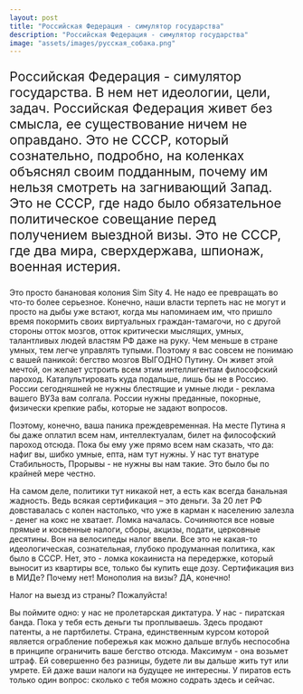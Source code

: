 ```yaml
---
layout: post
title: "Российская Федерация - симулятор государства"
description: "Российская Федерация - симулятор государства"
image: "assets/images/русская_собака.png"
---
```

<p style="font-size: 23px;">Российская Федерация - симулятор государства. В нем нет идеологии, цели, задач. Российская Федерация живет без смысла, ее существование ничем не оправдано. Это не СССР, который сознательно, подробно, на коленках объяснял своим подданным, почему им нельзя смотреть на загнивающий Запад. Это не СССР, где надо было обязательное политическое совещание перед получением выездной визы. Это не СССР, где два мира, сверхдержава, шпионаж, военная истерия.

Это просто банановая колония Sim Sity 4. Не надо ее превращать во что-то более серьезное. Конечно, наши власти терпеть нас не могут и просто на дыбы уже встают, когда мы напоминаем им, что пришло время покормить своих виртуальных граждан-тамагочи, но с другой стороны отток мозгов, отток критически мыслящих, умных, талантливых людей властям РФ даже на руку. Чем меньше в стране умных, тем легче управлять тупыми. Поэтому я вас совсем не понимаю с вашей паникой: бегство мозгов ВЫГОДНО Путину. Он живет этой мечтой, он желает устроить всем этим интеллигентам философский пароход. Катапультировать куда подальше, лишь бы не в Россию. России сегодняшней не нужны блестящие и умные люди - реклама вашего ВУЗа вам солгала. России нужны преданные, покорные, физически крепкие рабы, которые не задают вопросов.

Поэтому, конечно, ваша паника преждевременная. На месте Путина я бы даже оплатил всем нам, интеллектуалам, билет на философский пароход отсюда. Пока бы ему уже прямо всем нам сказать, что да: нафиг вы, шибко умные, епта, нам тут нужны. У нас тут внатуре Стабильность, Прорывы - не нужны вы нам такие. Это было бы по крайней мере честно.

На самом деле, политики тут никакой нет, а есть как всегда банальная жадность. Ведь всякая сертификация – это деньги. За 20 лет РФ довставалась с колен настолько, что уже в карман к населению залезла - денег на кокс не хватает. Ломка началась. Сочиняются все новые прямые и косвенные налоги, сборы, акцизы, подати, церковные десятины. Вон на велосипеды налог ввели. Все это не какая-то идеологическая, сознательная, глубоко продуманная политика, как было в СССР. Нет, это - ломка кокаиниста на передержке, который выносит из квартиры все, только бы купить еще дозу. Сертификация виз в МИДе? Почему нет! Монополия на визы? ДА, конечно!

Налог на выезд из страны? Пожалуйста!

Вы поймите одно: у нас не пролетарская диктатура. У нас - пиратская банда. Пока у тебя есть деньги ты проплываешь. Здесь продают патенты, а не партбилеты. Страна, единственным курсом которой является ограбление побережья как можно дальше вглубь неспособна в принципе ограничить ваше бегство отсюда. Максимум - она возьмет штраф. Ей совершенно без разницы, будете ли вы дальше жить тут или умрете. Ей даже ваши налоги на будущее не интересны. У пиратов есть только один вопрос: сколько с тебя можно содрать здесь и сейчас.</p>
